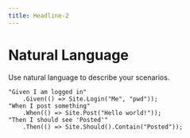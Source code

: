 ```yaml
---
title: Headline-2
---
```

# Natural Language #

Use natural language to describe your scenarios.

    "Given I am logged in"
        .Given(() => Site.Login("Me", "pwd"));
    "When I post something"
        .When(() => Site.Post("Hello world!"));
    "Then I should see 'Posted'"
        .Then(() => Site.Should().Contain("Posted"));